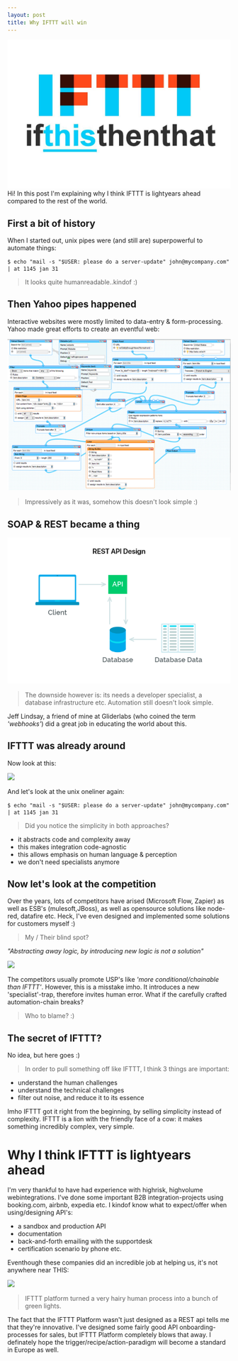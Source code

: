 ```yaml
---
layout: post
title: Why IFTTT will win 
---
```


<img src="/public/img/ifttt.jpg"/>

<div class="message">
  Hi! In this post I'm explaining why I think IFTTT is lightyears ahead compared to the rest of the world.
</div>

## First a bit of history 

When I started out, unix pipes were (and still are) superpowerful to automate things:

    $ echo "mail -s "$USER: please do a server-update" john@mycompany.com" | at 1145 jan 31

> It looks quite humanreadable..kindof :)

## Then Yahoo pipes happened 

Interactive websites were mostly limited to data-entry & form-processing.
Yahoo made great efforts to create an eventful web:

<img src="/public/img/yahoopipes.jpg"/>

> Impressively as it was, somehow this doesn't look simple :)

## SOAP & REST became a thing

<img src="/public/img/rest.png"/>

> The downside however is: its needs a developer specialist, a database infrastructure etc. Automation still doesn't look simple.

Jeff Lindsay, a friend of mine at Gliderlabs (who coined the term *'webhooks'*) did a great job in educating the world about this.

## IFTTT was already around 

Now look at this:

<img src="/public/ifttt-if-this-then-that.jpg"/>

And let's look at the unix oneliner again:

    $ echo "mail -s "$USER: please do a server-update" john@mycompany.com" | at 1145 jan 31

> Did you notice the simplicity in both approaches?

* it abstracts code and complexity away 
* this makes integration code-agnostic
* this allows emphasis on human language & perception
* we don't need specialists anymore

## Now let's look at the competition

Over the years, lots of competitors have arised (Microsoft Flow, Zapier) as well as ESB's (mulesoft,JBoss), as well as 
opensource solutions like node-red, datafire etc.
Heck, I've even designed and implemented some solutions for customers myself :)

> My / Their blind spot?

*"Abstracting away logic, by introducing new logic is not a solution"*

<img src="https://www.explainxkcd.com/wiki/images/d/d6/manuals.png" />

The competitors usually promote USP's like *'more conditional/chainable than IFTTT'*.
However, this is a misstake imho.
It introduces a new 'specialist'-trap, therefore invites human error.
What if the carefully crafted automation-chain breaks?

> Who to blame? :) 

## The secret of IFTTT?

No idea, but here goes :)

> In order to pull something off like IFTTT, I think 3 things are important:

* understand the human challenges
* understand the technical challenges 
* filter out noise, and reduce it to its essence

Imho IFTTT got it right from the beginning, by selling simplicity instead of complexity.
IFTTT is a lion with the friendly face of a cow: it makes something incredibly complex, very simple.

# Why I think IFTTT is lightyears ahead

I'm very thankful to have had experience with highrisk, highvolume webintegrations. I've done some important B2B integration-projects using booking.com, airbnb, expedia etc.
I kindof know what to expect/offer when using/designing API's:

* a sandbox and production API
* documentation
* back-and-forth emailing with the supportdesk
* certification scenario by phone etc.

Eventhough these companies did an incredible job at helping us, it's not anywhere near THIS:

<img src="/public/ifttt-onboarding.png"/>

> IFTTT platform turned a very hairy human process into a bunch of green lights. 

The fact that the IFTTT Platform wasn't just designed as a REST api tells me that they're innovative.
I've designed some fairly good API onboarding-processes for sales, but IFTTT Platform completely blows that away.
I definately hope the trigger/recipe/action-paradigm will become a standard in Europe as well.
